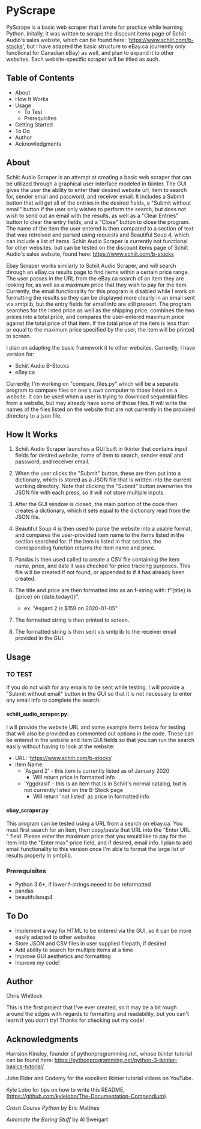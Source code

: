 # PyScrape

PyScrape is a basic web scraper that I wrote for practice while learning Python. Initally, it was written to scrape the discount items page of Schiit Audio's sales website, which can be found here: 'https://www.schiit.com/b-stocks', but I have adapted the basic structure to eBay.ca (currently only functional for Canadian eBay) as well, and plan to expand it to other websites. Each website-specific scraper will be titled as such.

## Table of Contents
- About
- How It Works
- Usage
    - To Test
    - Prerequisites
- Getting Started
- To Do
- Author
- Acknowledgments

## About

Schiit Audio Scraper is an attempt at creating a basic web scraper that can be utilized through a graphical user interface modeled in tkinter. The GUI gives the user the ability to enter their desired website url, item to search for, sender email and password, and receiver email. It includes a Submit button that will get all of the entries in the desired fields, a "Submit without email" button if the user only wishes to perform the search, but does not wish to send out an email with the results, as well as a "Clear Entries" button to clear the entry fields, and a "Close" button to close the program. The name of the item the user entered is then compared to a section of text that was retreived and parsed using requests and Beautiful Soup 4, which can include a list of items. Schiit Audio Scraper is currently not functional for other websites, but can be tested on the discount items page of Schiit Audio's sales website, found here: https://www.schiit.com/b-stocks

Ebay Scraper works similarly to Schiit Audio Scraper, and will search through an eBay.ca results page to find items within a certain price range. The user passes in the URL from the eBay.ca search of an item they are looking for, as well as a maximum price that they wish to pay for the item. Currently, the email functionality for this program is disabled while I work on formatting the results so they can be displayed more clearly in an email sent via smtplib, but the entry fields for email info are still present. The program searches for the listed price as well as the shipping price, combines the two prices into a total price, and compares the user-entered maximum price against the total price of that item. If the total price of the item is less than or equal to the maximum price specified by the user, the item will be printed to screen.

I plan on adapting the basic framework it to other websites. Currently, I have version for:
- Schiit Audio B-Stocks
- eBay.ca

Currently, I'm working on "compare_files.py" which will be a separate program to compare files on one's own computer to those listed on a website. It can be used when a user is trying to download sequential files from a website, but may already have some of those files. It will write the names of the files listed on the website that are not currently in the provided directory to a json file.

## How It Works

1) Schiit Audio Scraper launches a GUI built in tkinter that contains input fields for desired website, name of item to search, sender email and password, and receiver email. 

2) When the user clicks the "Submit" button, these are then put into a dictionary, which is stored as a JSON file that is written into the current working directory. Note that clicking the "Submit" button overwrites the JSON file with each press, so it will not store multiple inputs.

3) After the GUI window is closed, the main portion of the code then creates a dictionary, which it sets equal to the dictionary read from the JSON file.

4) Beautiful Soup 4 is then used to parse the website into a usable format, and compares the user-provided item name to the items listed in the section searched for. If the item is listed in that section, the corresponding function returns the item name and price.

5) Pandas is then used called to create a CSV file containing the item name, price, and date it was checked for price tracking purposes. This file will be created if not found, or appended to if it has already been created.

6) The title and price are then formatted into as an f-string with: f"{title} is {price} on {date.today()}".
    - ex. "Asgard 2 is $159 on 2020-01-05"

7) The formatted string is then printed to screen.

8) The formatted string is then sent vis smtplib to the receiver email provided in the GUI.

## Usage

### TO TEST

If you do not wish for any emails to be sent while testing, I will provide a "Submit without email" button in the GUI so that it is not necessary to enter any email info to complete the search.

#### schiit_audio_scraper.py: 
I will provide the website URL and some example items below for testing that will also be provided as commented out options in the code. These can be entered in the website and item GUI fields so that you can run the search easily without having to look at the website:
- URL: 'https://www.schiit.com/b-stocks'
- Item Name:
    - 'Asgard 2' - this item is currently listed as of January 2020
        - Will return price in formatted info
    - 'Yggdrasil' - this is an item that is in Schiit's normal catalog, but is not currently listed on the B-Stock page
        - Will return 'not listed' as price in formatted info

#### ebay_scraper.py
This program can be tested using a URL from a search on ebay.ca. You must first search for an item, then copy/paste that URL into the "Enter URL: " field. Please enter the maximum price that you would like to pay for the item into the "Enter max" price field, and if desired, email info. I plan to add email functionality to this version once I'm able to format the large list of results properly in smtplib.

### Prerequisites

- Python 3.6+, if lower f-strings neeed to be reformatted
- pandas
- beautifulsoup4

## To Do
- Implement a way for HTML to be entered via the GUI, so it can be more easily adapted to other websites
- Store JSON and CSV files in user supplied filepath, if desired
- Add ability to search for multiple items at a time
- Improve GUI aesthetics and formatting
- Improve my code!

## Author

Chris Whitlock

This is the first project that I've ever created, so it may be a bit rough around the edges with regards to formatting and readability, but you can't learn if you don't try! Thanks for checking out my code!

## Acknowledgments

Harrsion Kinsley, founder of pythonprogramming.net, whose tkinter tutorial can be found here: https://pythonprogramming.net/python-3-tkinter-basics-tutorial/

John Elder and Codemy for the excellent tkinter tutorial videos on YouTube.

Kyle Lobo for tips on how to write this README, (https://github.com/kylelobo/The-Documentation-Compendium).

*Crash Course Python* by Eric Matthes

*Automate the Boring Stuff* by Al Sweigart